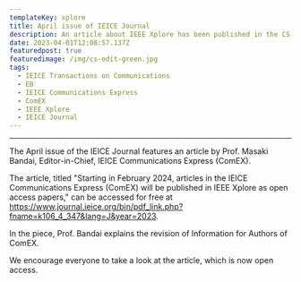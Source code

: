 ```yaml
---
templateKey: xplore
title: April issue of IEICE Journal
description: An article about IEEE Xplore has been published in the CS Society page of the April issue of IEICE Journal.
date: 2023-04-01T12:08:57.137Z
featuredpost: true
featuredimage: /img/cs-edit-green.jpg
tags:
  - IEICE Transactions on Communications
  - EB
  - IEICE Communications Express
  - ComEX
  - IEEE Xplore
  - IEICE Journal
---
```


---

The April issue of the IEICE Journal features an article by Prof. Masaki Bandai, Editor-in-Chief, IEICE Communications Express (ComEX).

The article, titled "Starting in February 2024, articles in the IEICE Communications Express (ComEX) will be published in IEEE Xplore as open access papers," can be accessed for free at https://www.journal.ieice.org/bin/pdf_link.php?fname=k106_4_347&lang=J&year=2023.

In the piece, Prof. Bandai explains the revision of Information for Authors of ComEX.

We encourage everyone to take a look at the article, which is now open access.
